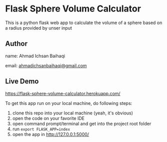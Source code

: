 # Flask Sphere Volume Calculator
This is a python flask web app to calculate the volume of a sphere based on a radius provided by unser input

## Author
name: Ahmad Ichsan Baihaqi

email: ahmadichsanbaihaqi@gmail.com

## Live Demo
https://flask-sphere-volume-calculator.herokuapp.com/

To get this app run on your local machine, do following steps:
1. clone this repo into your local machine (yeah, it's obvious)
2. open the code on your favorite IDE
3. open command prompt/terminal and get into the project root folder
4. run ```export FLASK_APP=index```
5. open the app in http://127.0.0.1:5000/
